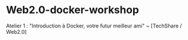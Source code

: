 # Web2.0-docker-workshop
Atelier 1 : "Introduction à Docker, votre futur meilleur ami" ~ [TechShare / Web2.0]
